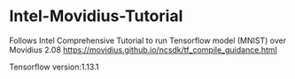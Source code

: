 # Intel-Movidius-Tutorial
Follows Intel Comprehensive Tutorial to run Tensorflow model (MNIST) over Movidius 2.08
https://movidius.github.io/ncsdk/tf_compile_guidance.html

Tensorflow version:1.13.1

